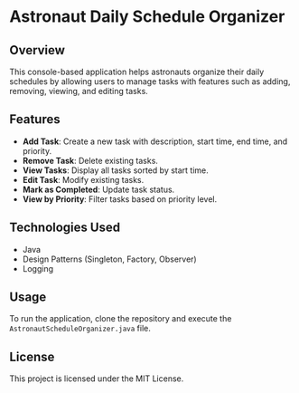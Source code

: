 # Astronaut Daily Schedule Organizer

## Overview
This console-based application helps astronauts organize their daily schedules by allowing users to manage tasks with features such as adding, removing, viewing, and editing tasks.

## Features
- **Add Task**: Create a new task with description, start time, end time, and priority.
- **Remove Task**: Delete existing tasks.
- **View Tasks**: Display all tasks sorted by start time.
- **Edit Task**: Modify existing tasks.
- **Mark as Completed**: Update task status.
- **View by Priority**: Filter tasks based on priority level.

## Technologies Used
- Java
- Design Patterns (Singleton, Factory, Observer)
- Logging

## Usage
To run the application, clone the repository and execute the `AstronautScheduleOrganizer.java` file.

## License
This project is licensed under the MIT License.
